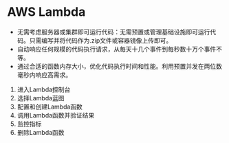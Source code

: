 # AWS Lambda
- 无需考虑服务器或集群即可运行代码：无需预置或管理基础设施即可运行代码。只需编写并将代码作为.zip文件或容器镜像上传即可。
- 自动响应任何规模的代码执行请求，从每天十几个事件到每秒数十万个事件不等。
- 通过合适的函数内存大小，优化代码执行时间和性能。利用预置并发在两位数毫秒内响应高需求。

1. 进入Lambda控制台
2. 选择Lambda蓝图
3. 配置和创建Lambda函数
4. 调用Lambda函数并验证结果
5. 监控指标
6. 删除Lambda函数
